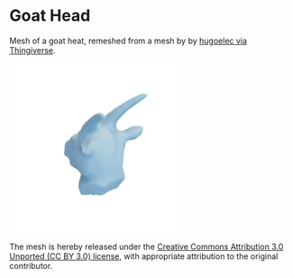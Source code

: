 # Goat Head

Mesh of a goat heat, remeshed from a mesh by by [hugoelec via Thingiverse](https://www.thingiverse.com/thing:42256).

![goathead](goathead.png)

The mesh is hereby released under the [Creative Commons Attribution 3.0 Unported (CC BY 3.0) license](https://creativecommons.org/licenses/by/3.0/), with appropriate attribution to the original contributor.

